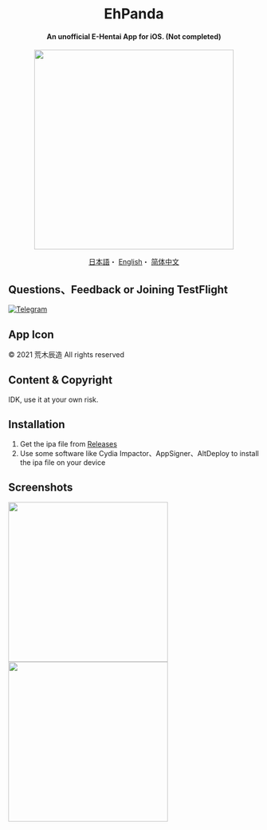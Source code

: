 <h1 align="center">EhPanda</h1>

<h4 align="center">An unofficial E-Hentai App for iOS. (Not completed)</h4>

<p align="center">
<img src="https://user-images.githubusercontent.com/31207151/105609404-0acbff00-5de4-11eb-9e88-f3c6e0ba9d44.png" width="400"></img>
</p>

<p align="center">
  <a href="/README.md">日本語</a>・
  <a href="/README.en.md">English</a>・
  <a href="/README.chs.md">简体中文</a>
</p>

## Questions、Feedback or Joining TestFlight
[![Telegram](https://img.shields.io/badge/chat-Telegram-blue.svg)](https://t.me/ehpanda)

## App Icon
© 2021 荒木辰造 All rights reserved

## Content & Copyright
IDK, use it at your own risk.

## Installation
1. Get the ipa file from [Releases](https://github.com/arakitatsuzou/EhPanda/releases)
2. Use some software like Cydia Impactor、AppSigner、AltDeploy to install the ipa file on your device

## Screenshots
<img src="https://user-images.githubusercontent.com/31207151/103514043-cc0eed00-4ea6-11eb-9f17-7e949fa649e4.jpeg" width="320"><img src="https://user-images.githubusercontent.com/31207151/103514047-cdd8b080-4ea6-11eb-932b-94c0242bddfe.jpeg" width="320">
